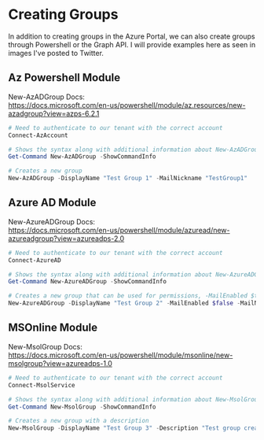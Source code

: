 # Creating Groups

In addition to creating groups in the Azure Portal, we can also create groups through Powershell or the Graph API. I will provide examples here as seen in images I've posted to Twitter.

## Az Powershell Module

New-AzADGroup Docs:  
<https://docs.microsoft.com/en-us/powershell/module/az.resources/new-azadgroup?view=azps-6.2.1>

````Powershell
# Need to authenticate to our tenant with the correct account
Connect-AzAccount

# Shows the syntax along with additional information about New-AzADGroup
Get-Command New-AzADGroup -ShowCommandInfo

# Creates a new group
New-AzADGroup -DisplayName "Test Group 1" -MailNickname "TestGroup1"
````

## Azure AD Module

New-AzureADGroup Docs:  
<https://docs.microsoft.com/en-us/powershell/module/azuread/new-azureadgroup?view=azureadps-2.0>

````Powershell
# Need to authenticate to our tenant with the correct account
Connect-AzureAD

# Shows the syntax along with additional information about New-AzureADGroup
Get-Command New-AzureADGroup -ShowCommandInfo

# Creates a new group that can be used for permissions, -MailEnabled $true not available yet
New-AzureADGroup -DisplayName "Test Group 2" -MailEnabled $false -MailNickname "TestGroup2" -SecurityEnabled $true
````

## MSOnline Module

New-MsolGroup Docs:  
<https://docs.microsoft.com/en-us/powershell/module/msonline/new-msolgroup?view=azureadps-1.0>

````Powershell
# Need to authenticate to our tenant with the correct account
Connect-MsolService

# Shows the syntax along with additional information about New-MsolGroup
Get-Command New-MsolGroup -ShowCommandInfo

# Creates a new group with a description
New-MsolGroup -DisplayName "Test Group 3" -Description "Test group created with the MSOnline module"
````
